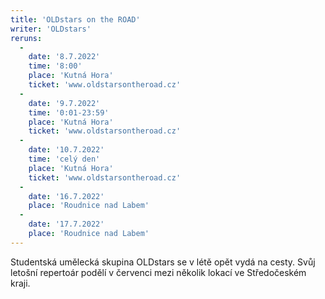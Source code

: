 ```yaml
---
title: 'OLDstars on the ROAD'
writer: 'OLDstars'
reruns:
  -
    date: '8.7.2022'
    time: '8:00'
    place: 'Kutná Hora'
    ticket: 'www.oldstarsontheroad.cz'
  -
    date: '9.7.2022'
    time: '0:01-23:59'
    place: 'Kutná Hora'
    ticket: 'www.oldstarsontheroad.cz'
  -  
    date: '10.7.2022'
    time: 'celý den'
    place: 'Kutná Hora'
    ticket: 'www.oldstarsontheroad.cz'
  - 
    date: '16.7.2022'
    place: 'Roudnice nad Labem'
  -  
    date: '17.7.2022'
    place: 'Roudnice nad Labem'
---
```

Studentská umělecká skupina OLDstars se v létě opět vydá na cesty. Svůj letošní repertoár podělí v červenci mezi několik lokací ve Středočeském kraji.
